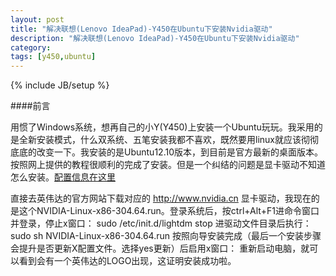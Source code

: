 ```yaml
---
layout: post
title: "解决联想(Lenovo IdeaPad)-Y450在Ubuntu下安装Nvidia驱动"
description: "解决联想(Lenovo IdeaPad)-Y450在Ubuntu下安装Nvidia驱动"
category: 
tags: [y450,ubuntu]
---
```

{% include JB/setup %}

####前言

用惯了Windows系统，想再自己的小Y(Y450)上安装一个Ubuntu玩玩。我采用的是全新安装模式，什么双系统、五笔安装我都不喜欢，既然要用linux就应该彻彻底底的改变一下。我安装的是Ubuntu12.10版本，到目前是官方最新的桌面版本。按照网上提供的教程很顺利的完成了安装。但是一个纠结的问题是显卡驱动不知道怎么安装。[配置信息在这里](http://detail.zol.com.cn/notebook/index217336.shtml)

直接去英伟达的官方网站下载对应的 http://www.nvidia.cn 显卡驱动，我现在的是这个NVIDIA-Linux-x86-304.64.run。登录系统后，按ctrl+Alt+F1进命令窗口并登录，停止x窗口：
sudo /etc/init.d/lightdm stop
进驱动文件目录后执行：
sudo sh NVIDIA-Linux-x86-304.64.run
按照向导安装完成（最后一个安装步骤会提升是否更新X配置文件。选择yes更新）后启用x窗口：
重新启动电脑，就可以看到会有一个英伟达的LOGO出现，这证明安装成功啦。